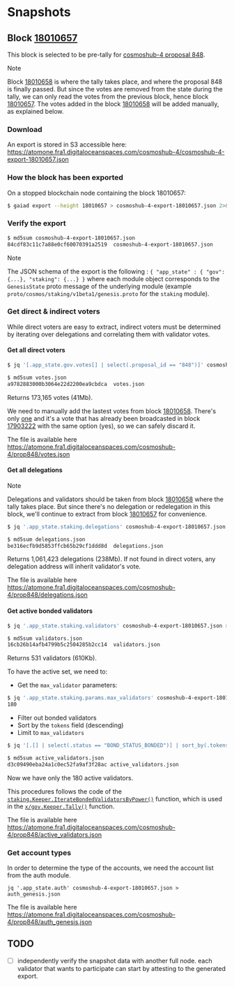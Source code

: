 # Snapshots

## Block [18010657]

This block is selected to be pre-tally for [cosmoshub-4 proposal 848][prop848].

> [!NOTE]
> Block [18010658] is where the tally takes place, and where the proposal 848
> is finally passed. But since the votes are removed from the state during the
> tally, we can only read the votes from the previous block, hence block
> [18010657]. The votes added in the block [18010658] will be added manually, as
> explained below.

### Download

An export is stored in S3 accessible here: https://atomone.fra1.digitaloceanspaces.com/cosmoshub-4/cosmoshub-4-export-18010657.json

### How the block has been exported

On a stopped blockchain node containing the block 18010657:

```sh
$ gaiad export --height 18010657 > cosmoshub-4-export-18010657.json 2>&1
```

### Verify the export

```sh
$ md5sum cosmoshub-4-export-18010657.json
84cdf83c11c7a88e0cf60070391a2519  cosmoshub-4-export-18010657.json
```

> [!NOTE]
> The JSON schema of the export is the following :
> `{ "app_state" : { "gov": {...}, "staking": {...} }`
> where each module object corresponds to the `GenesisState` proto message of
> the underlying module (example `proto/cosmos/staking/v1beta1/genesis.proto`
> for the `staking` module).

### Get direct & indirect voters

While direct voters are easy to extract, indirect voters must be determined by
iterating over delegations and correlating them with validator votes.

#### Get all direct voters

```sh
$ jq '[.app_state.gov.votes[] | select(.proposal_id == "848")]' cosmoshub-4-export-18010657.json > votes.json

$ md5sum votes.json
a9782883000b3064e22d2200ea9cbdca  votes.json
```
Returns 173,165 votes (41Mb).

We need to manually add the lastest votes from block [18010658]. There's only
[one][votes18010658] and it's a vote that has already been broadcasted in block
[17903222] with the same option (yes), so we can safely discard it.

The file is available here https://atomone.fra1.digitaloceanspaces.com/cosmoshub-4/prop848/votes.json

#### Get all delegations

> [!NOTE]
> Delegations and validators should be taken from block [18010658] where the
> tally takes place. But since there's no delegation or redelegation in this
> block, we'll continue to extract from block [18010657] for convenience.

```sh
$ jq '.app_state.staking.delegations' cosmoshub-4-export-18010657.json > delegations.json

$ md5sum delegations.json
be316ecfb9d5853ffcb65b29cf1ddd8d  delegations.json
```

Returns 1,061,423 delegations (238Mb). If not found in direct voters, any
delegation address will inherit validator's vote.

The file is available here https://atomone.fra1.digitaloceanspaces.com/cosmoshub-4/prop848/delegations.json

#### Get active bonded validators

```sh
$ jq '.app_state.staking.validators' cosmoshub-4-export-18010657.json > validators.json

$ md5sum validators.json
16cb26b14afb4799b5c2504285b2cc14  validators.json
```

Returns 531 validators (610Kb).

To have the active set, we need to:
- Get the `max_validator` parameters:
```sh
$ jq '.app_state.staking.params.max_validators' cosmoshub-4-export-18010657.json
180
```
- Filter out bonded validators
- Sort by the `tokens` field (descending)
- Limit to `max_validators`

```sh
$ jq '[.[] | select(.status == "BOND_STATUS_BONDED")] | sort_by(.tokens|tonumber) | reverse | .[:180]' validators.json > active_validators.json

$ md5sum active_validators.json
d3c09490eba24a1c0ec52fa9af3f28ac active_validators.json
```

Now we have only the 180 active validators.

This procedures follows the code of the [`staking.Keeper.IterateBondedValidatorsByPower()`][code-validators]
function, which is used in the [`x/gov.Keeper.Tally()`][code-tally] function.

The file is available here https://atomone.fra1.digitaloceanspaces.com/cosmoshub-4/prop848/active_validators.json

### Get account types

In order to determine the type of the accounts, we need the account list from
the auth module.

```
jq '.app_state.auth' cosmoshub-4-export-18010657.json > auth_genesis.json
```

The file is available here https://atomone.fra1.digitaloceanspaces.com/cosmoshub-4/prop848/auth_genesis.json

## TODO

- [ ] independently verify the snapshot data with another full node. each
  validator that wants to participate can start by attesting to the generated
  export.

[18010657]: https://www.mintscan.io/cosmos/block/18010657
[18010658]: https://www.mintscan.io/cosmos/block/18010658
[17903222]: https://www.mintscan.io/cosmos/tx/6B07667333ED46DAB41A0E7355671BE0007E56644B3B24A16703AE8F5E19914F?height=17903222
[prop848]: https://www.mintscan.io/cosmos/proposals/848
[votes18010658]: https://www.mintscan.io/cosmos/tx/9E0250C856A9F3B369A5C85BAA07C5F7284C8466EA7F15AACCA5F0F3C99F59A4?height=18010658
[code-validators]: https://github.com/cosmos/cosmos-sdk/blob/9abd946ba0cdc6d0e708bf862b2ca202b13f2d7b/x/staking/keeper/alias_functions.go#L33
[code-tally]: https://github.com/cosmos/cosmos-sdk/blob/9abd946ba0cdc6d0e708bf862b2ca202b13f2d7b/x/gov/keeper/tally.go#L13
